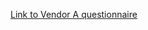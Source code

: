 [Link to Vendor A questionnaire](https://docs.google.com/document/d/1Vjo5gDKiIDCHRLNv32CTJObF5E4NmRRd/edit?usp=sharing&ouid=109785428620059112183&rtpof=true&sd=true)

